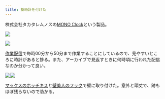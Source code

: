 ```yaml
---
title: 掛時計を付けた
---
```

株式会社タカタレムノスの[MONO Clock](https://www.amazon.co.jp/dp/B004UIT8BK)という製品。

![](https://lh3.googleusercontent.com/MK2lD1WU9z_q5J2WM2OGIYI-6H0I2ooNVzsnkZ2GOSvV2PD3JFWqm_69jlRizAcGa_A233paXeeS5LnvO6gqrQNwzsj9Jc_0iP8znSAjntpoZfx_ACUldyQ7ezxlIZJQ9gFdYBGliTw38D5diA)

![](https://lh4.googleusercontent.com/Sv4_iagLo-T8lxSx3CTTxYvtOiB_YJKmpInSjQGazQKuO5d5WdCssKmq2SVgmbOYJqE8Czy-9I50wdcEUMnjbBSr3mFCexc0faGIXVcvlAakictHVUmgy3IJWnkNZOS_wph2CIgWtmRYtGlStg)

[作業配信](https://www.youtube.com/channel/UC5s-KpSDGzxWPWNv94PnJHw)で毎時00分から50分まで作業することにしているので、見やすいところに時計があると捗る。また、アーカイブで見返すときに何時頃に行われた配信なのか分かって良い。

![](https://lh3.googleusercontent.com/kcxqNFxpF52ISzvUYGjxDxdnYMJgQAlvW7Hwsyl12l1VMhMB7Xd8lt53xy2Iq3eDACezohBRJw5AUzPEmJ_bBMkfHlwh_0JxO-n3T41guYYLPD21D-fJ0xpR9SAXLRZtLrmzu9Rkb9e153oYOw)![](https://lh3.googleusercontent.com/SkMoSLACHShW1lQJ6ArVWrSZ8dqbx7cabw_8Cqw1I0hpZsGP2MVErcW6rAu0lINJQkVDnnkSMSu7IWgARLCT90ZqHDD1PnMk2DE1k9Kq4rLn8gHq1XtDzbyNS7CaORZVP6-w6bL8g7DRYVwVzA)

[マックスのホッチキス](https://www.amazon.co.jp/dp/B000O9WRWG)と[壁美人のフック](https://www.amazon.co.jp/dp/B00CU78TDG)で壁に取り付けた。意外と頑丈で、跡もほぼ残らないので助かる。
